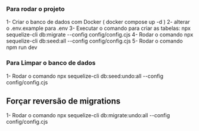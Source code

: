### Para rodar o projeto

1- Criar o banco de dados com Docker ( docker compose up -d )
2- alterar o .env.example para .env
3- Executar o comando para criar as tabelas: npx sequelize-cli db:migrate --config config/config.cjs
4- Rodar o comando npx sequelize-cli db:seed:all --config config/config.cjs
5- Rodar o comando npm run dev


### Para Limpar o banco de dados

1- Rodar o comando npx sequelize-cli db:seed:undo:all --config config/config.cjs

## Forçar reversão de migrations

1- Rodar o comando npx sequelize-cli db:migrate:undo:all --config config/config.cjs
